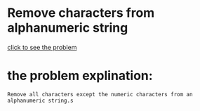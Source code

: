 # Remove characters from alphanumeric string




[click to see the problem](https://practice.geeksforgeeks.org/problems/remove-characters-from-alphanumeric-string0648/1?page=5&difficulty[]=-2&sortBy=submissions)



 # the problem explination:
    Remove all characters except the numeric characters from an alphanumeric string.s



 
 